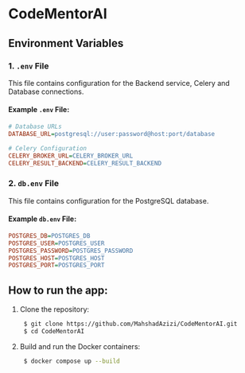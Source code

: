 # CodeMentorAI

## Environment Variables

### 1. `.env` File
This file contains configuration for the Backend service, Celery and Database connections.

#### Example `.env` File:
```ini
# Database URLs
DATABASE_URL=postgresql://user:password@host:port/database

# Celery Configuration
CELERY_BROKER_URL=CELERY_BROKER_URL
CELERY_RESULT_BACKEND=CELERY_RESULT_BACKEND

```
### 2. `db.env` File
This file contains configuration for the PostgreSQL database.

#### Example `db.env` File:
```ini
POSTGRES_DB=POSTGRES_DB
POSTGRES_USER=POSTGRES_USER
POSTGRES_PASSWORD=POSTGRES_PASSWORD
POSTGRES_HOST=POSTGRES_HOST
POSTGRES_PORT=POSTGRES_PORT
```

## How to run the app: 
1. Clone the repository:
   ```sh
    $ git clone https://github.com/MahshadAzizi/CodeMentorAI.git
    $ cd CodeMentorAI
    ```
2. Build and run the Docker containers:
   ```sh
    $ docker compose up --build
   ```
